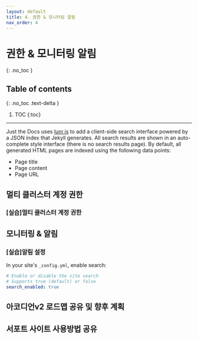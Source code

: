 ```yaml
---
layout: default
title: 4. 권한 & 모니터링 알림
nav_order: 4
---
```


# 권한 & 모니터링 알림
{: .no_toc }

## Table of contents
{: .no_toc .text-delta }

1. TOC
{:toc}

---

Just the Docs uses [lunr.js](http://lunrjs.com) to add a client-side search interface powered by a JSON index that Jekyll generates.
All search results are shown in an auto-complete style interface (there is no search results page).
By default, all generated HTML pages are indexed using the following data points:

- Page title
- Page content
- Page URL

## 멀티 클러스터 계정 권한

### [실습]멀티 클러스터 계정 권한


## 모니터링 & 알림


### [실습]알림 설정

In your site's `_config.yml`, enable search:

```yaml
# Enable or disable the site search
# Supports true (default) or false
search_enabled: true
```


## 아코디언v2 로드맵 공유 및 향후 계획

## 서포트 사이트 사용방법 공유
